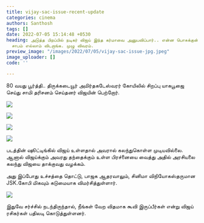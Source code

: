 ```yaml
---
title: vijay-sac-issue-recent-update
categories: cinema
authors: Santhosh
tags: []
date: 2022-07-05 15:14:48 +0530
heading: அடுத்த பிறப்பில் நடிகர் விஜய் இந்த கர்மாவை அனுபவிப்பார்.. என்ன பொசுக்குன்னு
  சாபம் எல்லாம் விடறாங்க. முழு விவரம்.
preview_image: "/images/2022/07/05/vijay-sac-issue-jpg.jpeg"
image_uploader: []
code: ''

---
```

80 வயது பூர்த்தி.. திருக்கடையூர் அமிர்தகடேஸ்வரர் கோயிலில்  சிறப்பு யாகபூஜை செய்து சாமி தரிசனம்  செய்தனர் விஜயின் பெற்றோர்.

![](/images/2022/07/05/shobha-sac-vijay-1-jpg.jpeg)

![](/images/2022/07/05/shobha-sac-vijay-2-jpg.jpeg)

![](/images/2022/07/05/shobha-sac-vijay-3-jpg.jpeg)

![](/images/2022/07/05/shobha-sac-vijay-4-jpg.jpeg)

படத்தின் ஷூட்டிங்கில் விஜய் உள்ளதால் அவரால் கலந்துகொள்ள முடியவில்லை. ஆனால் விஜய்க்கும் அவரது தந்தைக்கும் உள்ள பிரச்னையை வைத்து அதில் அரசியலை கலந்து விஜயை தாக்குவது வழக்கம்.

அது இப்போது உச்சத்தை தொட்டு, பாஜக ஆதரவாலும், சினிமா விநியோகஸ்தருமான JSK.கோபி மிகவும் கடுமையாக விமர்சித்துள்ளார்.

![](/images/2022/07/05/jsk-gopi-1-jpg.jpeg)

இதுவே சர்ச்சில் நடந்திருந்தால், நீங்கள் வேற விதமாக கூவி இருப்பீர்கள் என்று விஜய் ரசிகர்கள் பதிலடி கொடுத்துள்ளனர்.
